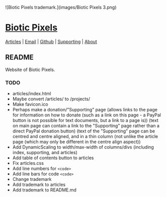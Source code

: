 <!-- Date: 26 September 2013 10:04:00 -->

![Biotic Pixels trademark.](images/Biotic Pixels 3.png)

# [Biotic Pixels](http://bioticpixels.com "bioticpixels.com")

[Articles](http://bioticpixels.com/articles "bioticpixels.com/articles") | [Email](mailto:bioticpixel@gmail.com "bioticpixel@gmail.com") | [Github](http://github.com/BioticPixels "github.com/BioticPixels") | [Supporting](http://bioticpixels.com/supporting "bioticpixels.com/supporting") | [About](http://bioticpixels.com/articles/about "bioticpixels.com/articles/about")

## README

Website of Biotic Pixels.

### TODO

- articles/index.html
- Maybe convert /articles/ to /projects/
- Make favicon.ico
- Perhaps make a donation/"Supporting" page (allows links to the page for information on how to donate (such as a link on this page - a PayPal button is not possible for text documents, but a link to a page is)) (text on main page can contain a link to the "Supporting" page rather than a direct PayPal donation button) (text of the "Supporting" page can be centred and centre aligned, and in a thin column (not unlike the article page (which may only be different in the centre align aspect))
- Add DynamicScaling to width/max-width of columns/divs (including index, supporting, and articles)
- Add table of contents button to articles
- Fix articles.css
- Add line numbers for `<code>`
- Add line bars for code `<code>`
- Change trademark
- Add trademark to articles
- Add trademark to README.md
